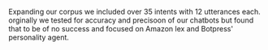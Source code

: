 Expanding our corpus we included over 35 intents with 12 utterances each. orginally we tested for accuracy and precisoon of our chatbots but found that to be of no success and focused on Amazon lex and Botpress' personality agent. 

